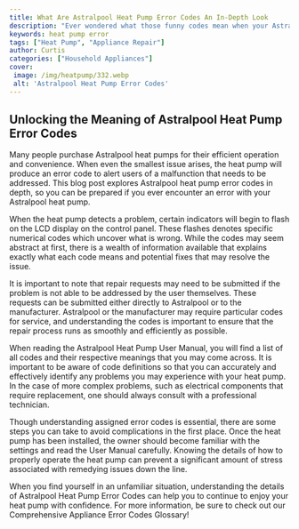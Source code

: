 ```yaml
---
title: What Are Astralpool Heat Pump Error Codes An In-Depth Look
description: "Ever wondered what those funny codes mean when your Astralpool heat pump displays them In this blog post we take a deep dive into Astralpool error codes and how to troubleshoot them"
keywords: heat pump error
tags: ["Heat Pump", "Appliance Repair"]
author: Curtis
categories: ["Household Appliances"]
cover: 
 image: /img/heatpump/332.webp
 alt: 'Astralpool Heat Pump Error Codes'
---
```

## Unlocking the Meaning of Astralpool Heat Pump Error Codes
Many people purchase Astralpool heat pumps for their efficient operation and convenience. When even the smallest issue arises, the heat pump will produce an error code to alert users of a malfunction that needs to be addressed. This blog post explores Astralpool heat pump error codes in depth, so you can be prepared if you ever encounter an error with your Astralpool heat pump.

When the heat pump detects a problem, certain indicators will begin to flash on the LCD display on the control panel. These flashes denotes specific numerical codes which uncover what is wrong. While the codes may seem abstract at first, there is a wealth of information available that explains exactly what each code means and potential fixes that may resolve the issue.

It is important to note that repair requests may need to be submitted if the problem is not able to be addressed by the user themselves. These requests can be submitted either directly to Astralpool or to the manufacturer. Astralpool or the manufacturer may require particular codes for service, and understanding the codes is important to ensure that the repair process runs as smoothly and efficiently as possible.

When reading the Astralpool Heat Pump User Manual, you will find a list of all codes and their respective meanings that you may come across. It is important to be aware of code definitions so that you can accurately and effectively identify any problems you may experience with your heat pump. In the case of more complex problems, such as electrical components that require replacement, one should always consult with a professional technician.

Though understanding assigned error codes is essential, there are some steps you can take to avoid complications in the first place. Once the heat pump has been installed, the owner should become familiar with the settings and read the User Manual carefully. Knowing the details of how to properly operate the heat pump can prevent a significant amount of stress associated with remedying issues down the line.

When you find yourself in an unfamiliar situation, understanding the details of Astralpool Heat Pump Error Codes can help you to continue to enjoy your heat pump with confidence. For more information, be sure to check out our Comprehensive Appliance Error Codes Glossary!
